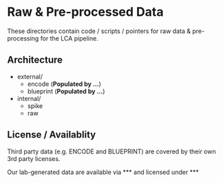 # Raw & Pre-processed Data

These directories contain code / scripts / pointers for raw data & pre-processing for the LCA pipeline.

## Architecture

* external/
  * encode (**Populated by …**)
  * blueprint (**Populated by …**)
* internal/
  * spike 
  * raw

## License / Availablity

Third party data (e.g. ENCODE and BLUEPRINT) are covered by their own 3rd party licenses.

Our lab-generated data are available via *** and licensed under ***
